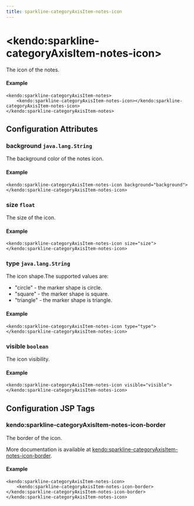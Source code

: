 ```yaml
---
title: sparkline-categoryAxisItem-notes-icon
---
```


# \<kendo:sparkline-categoryAxisItem-notes-icon\>

The icon of the notes.

#### Example
    <kendo:sparkline-categoryAxisItem-notes>
        <kendo:sparkline-categoryAxisItem-notes-icon></kendo:sparkline-categoryAxisItem-notes-icon>
    </kendo:sparkline-categoryAxisItem-notes>

## Configuration Attributes

### background `java.lang.String`

The background color of the notes icon.

#### Example
    <kendo:sparkline-categoryAxisItem-notes-icon background="background">
    </kendo:sparkline-categoryAxisItem-notes-icon>

### size `float`

The size of the icon.

#### Example
    <kendo:sparkline-categoryAxisItem-notes-icon size="size">
    </kendo:sparkline-categoryAxisItem-notes-icon>

### type `java.lang.String`

The icon shape.The supported values are:
* "circle" - the marker shape is circle.
* "square" - the marker shape is square.
* "triangle" - the marker shape is triangle.

#### Example
    <kendo:sparkline-categoryAxisItem-notes-icon type="type">
    </kendo:sparkline-categoryAxisItem-notes-icon>

### visible `boolean`

The icon visibility.

#### Example
    <kendo:sparkline-categoryAxisItem-notes-icon visible="visible">
    </kendo:sparkline-categoryAxisItem-notes-icon>


##  Configuration JSP Tags

### kendo:sparkline-categoryAxisItem-notes-icon-border

The border of the icon.

More documentation is available at [kendo:sparkline-categoryAxisItem-notes-icon-border](/kendo-ui/api/wrappers/jsp/sparkline/categoryaxisitem-notes-icon-border).

#### Example

    <kendo:sparkline-categoryAxisItem-notes-icon>
        <kendo:sparkline-categoryAxisItem-notes-icon-border></kendo:sparkline-categoryAxisItem-notes-icon-border>
    </kendo:sparkline-categoryAxisItem-notes-icon>

